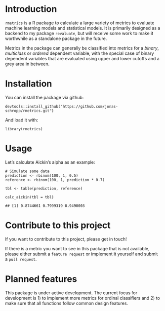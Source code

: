# Introduction

`rmetrics` is a R package to calculate a large variety of metrics to
evaluate machine learning models and statistical models. It is primarily
designed as a backend to my package `revaluate`, but will receive some
work to make it worthwhile as a standalone package in the future.

Metrics in the package can generally be classified into metrics for a
*binary*, *multiclass* or *ordered* dependent variable, with the special
case of binary dependent variables that are evaluated using upper and
lower cutoffs and a grey area in between.

# Installation

You can install the package via github:

    devtools::install_github("https://github.com/jonas-schropp/rmetrics.git")

And load it with:

    library(rmetrics)

# Usage

Let’s calculate Aickin’s alpha as an example:

    # Simulate some data
    prediction <- rbinom(100, 1, 0.5)
    reference <- rbinom(100, 1, prediction * 0.7)

    tbl <- table(prediction, reference)

    calc_aickin(tbl = tbl)

    ## [1] 0.8744661 0.7999319 0.9490003

# Contribute to this project

If you want to contribute to this project, please get in touch!

If there is a metric you want to see in this package that is not
available, please either submit a `feature request` or implement it
yourself and submit a `pull request`.

# Planned features

This package is under active development. The current focus for
development is 1) to implement more metrics for ordinal classifiers and
2) to make sure that all functions follow common design features.
